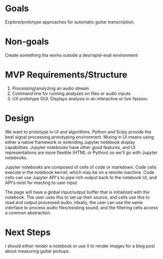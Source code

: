 # Goals
Explore/prototype approaches for automatic guitar transcription.

# Non-goals
Create something tha works outside a dev/rapid-eval environment

# MVP Requirements/Structure
1. Processing/analyzing an audio stream
2. Command line for running analyses on files or audio inputs
3. UX prototype GUI. Displays analysis in an interactive or live fassion.

# Design

We want to prototype in UI and algorithms. Python and Scipy provide the best signal processing prototyping environment. Mixing in UI means using either a native framework or extending Jupyter notebook display capabilities. Jupyter notebooks have other good features, and UI representations are more flexible (HTML or Python) so we'll go with Jupyter notebooks.

Jupyter notebooks are composed of cells of code or markdown. Code cells execute in the notebook kernel, which may be on a remote machine. Code cells can use Jupyter API's to pipe rich output back to the notebook UI, and API's exist for reacting to user input.

The page will have a global input/output buffer that is initialized with the notebook. The user uses this to set up their source, and cells use this to read and output processed audio. Ideally, the user can use the same interface to process audio files/existing sound, and the filtering cells access a common abstraction.

# Next Steps
I should either render a notebook or use it to render images for a blog post about measuring guitar pickups. 
<!--stackedit_data:
eyJoaXN0b3J5IjpbLTI1Mzc2ODc5NiwxMjUyMDcwNDRdfQ==
-->